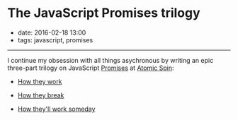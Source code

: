 # The JavaScript Promises trilogy

- date: 2016-02-18 13:00
- tags: javascript, promises

----

I continue my obsession with all things asychronous by writing an epic three-part trilogy on JavaScript [Promises](https://developer.mozilla.org/en-US/docs/Web/JavaScript/Reference/Global_Objects/Promise) at [Atomic Spin](https://spin.atomicobject.com):

-   [How they work](https://spin.atomicobject.com/2016/02/16/how-javascript-promises-work/)

-   [How they break](https://spin.atomicobject.com/2016/02/17/javascript-promise-mistakes/)

-   [How they'll work someday](https://spin.atomicobject.com/2016/02/18/future-javascript-promises/)


